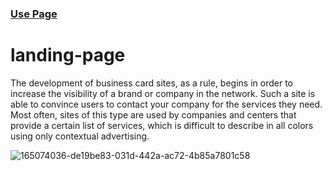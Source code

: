 
### <a href="https://krynaanna.github.io/landing-page/">Use Page</a>
# landing-page
The development of business card sites, as a rule, begins in order to increase the visibility of a brand or company in the network. Such a site is able to convince users to contact your company for the services they need. Most often, sites of this type are used by companies and centers that provide a certain list of services, which is difficult to describe in all colors using only contextual advertising.

![165074036-de19be83-031d-442a-ac72-4b85a7801c58](https://user-images.githubusercontent.com/98818064/195994322-92494376-74f7-42e7-a8a6-71d63b66744d.png)
